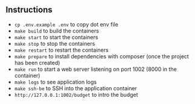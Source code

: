 ## Instructions
- `cp .env.example .env` to copy dot env file
- `make build` to build the containers
- `make start` to start the containers
- `make stop` to stop the containers
- `make restart` to restart the containers
- `make prepare` to install dependencies with composer (once the project has been created)
- `make run` to start a web server listening on port 1002 (8000 in the container)
- `make logs` to see application logs
- `make ssh-be` to SSH into the application container
- `http://127.0.0.1:1002/budget` to intro the budget